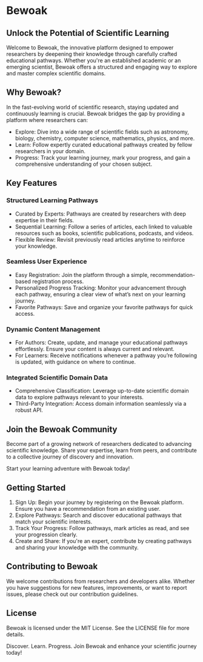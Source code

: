 # Bewoak

## Unlock the Potential of Scientific Learning

Welcome to Bewoak, the innovative platform designed to empower researchers by deepening their knowledge through carefully crafted educational pathways. Whether you're an established academic or an emerging scientist, Bewoak offers a structured and engaging way to explore and master complex scientific domains.

## Why Bewoak?

In the fast-evolving world of scientific research, staying updated and continuously learning is crucial. Bewoak bridges the gap by providing a platform where researchers can:

* Explore: Dive into a wide range of scientific fields such as astronomy, biology, chemistry, computer science, mathematics, physics, and more.
* Learn: Follow expertly curated educational pathways created by fellow researchers in your domain.
* Progress: Track your learning journey, mark your progress, and gain a comprehensive understanding of your chosen subject.

## Key Features

### Structured Learning Pathways

* Curated by Experts: Pathways are created by researchers with deep expertise in their fields.
* Sequential Learning: Follow a series of articles, each linked to valuable resources such as books, scientific publications, podcasts, and videos.
* Flexible Review: Revisit previously read articles anytime to reinforce your knowledge.

### Seamless User Experience

* Easy Registration: Join the platform through a simple, recommendation-based registration process.
* Personalized Progress Tracking: Monitor your advancement through each pathway, ensuring a clear view of what’s next on your learning journey.
* Favorite Pathways: Save and organize your favorite pathways for quick access.

### Dynamic Content Management

* For Authors: Create, update, and manage your educational pathways effortlessly. Ensure your content is always current and relevant.
* For Learners: Receive notifications whenever a pathway you’re following is updated, with guidance on where to continue.

### Integrated Scientific Domain Data

* Comprehensive Classification: Leverage up-to-date scientific domain data to explore pathways relevant to your interests.
* Third-Party Integration: Access domain information seamlessly via a robust API.

## Join the Bewoak Community

Become part of a growing network of researchers dedicated to advancing scientific knowledge. Share your expertise, learn from peers, and contribute to a collective journey of discovery and innovation.

Start your learning adventure with Bewoak today!

## Getting Started

1. Sign Up: Begin your journey by registering on the Bewoak platform. Ensure you have a recommendation from an existing user.
2. Explore Pathways: Search and discover educational pathways that match your scientific interests.
3. Track Your Progress: Follow pathways, mark articles as read, and see your progression clearly.
4. Create and Share: If you're an expert, contribute by creating pathways and sharing your knowledge with the community.

## Contributing to Bewoak

We welcome contributions from researchers and developers alike. Whether you have suggestions for new features, improvements, or want to report issues, please check out our contribution guidelines.

## License

Bewoak is licensed under the MIT License. See the LICENSE file for more details.

Discover. Learn. Progress. Join Bewoak and enhance your scientific journey today!